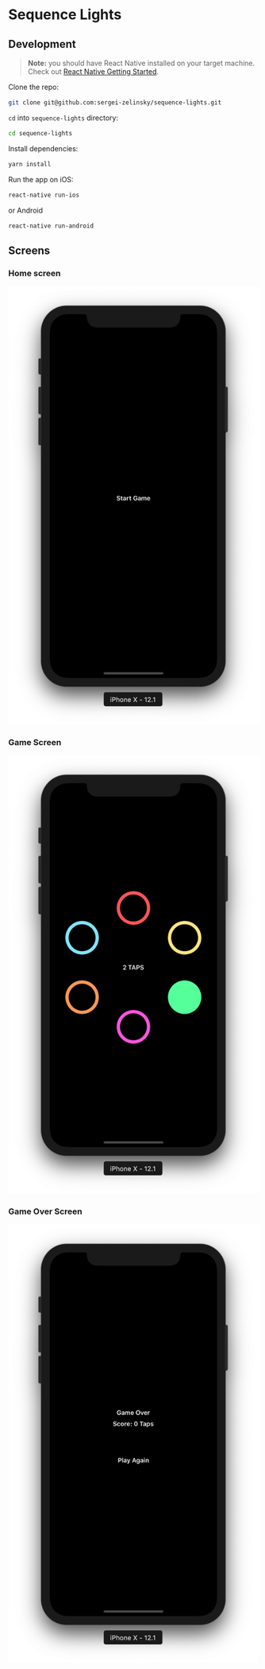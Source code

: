 # Sequence Lights

## Development

> **Note:** you should have React Native installed on your target machine. Check out [React Native Getting Started](https://facebook.github.io/react-native/docs/getting-started.html).

Clone the repo:

```bash
git clone git@github.com:sergei-zelinsky/sequence-lights.git
```

`cd` into `sequence-lights` directory:

```bash
cd sequence-lights
```

Install dependencies:

```bash
yarn install
```

Run the app on iOS:

```bash
react-native run-ios
```

or Android

```bash
react-native run-android
```

## Screens

### Home screen

![alt text](https://github.com/sergei-zelinsky/sequence-lights/blob/master/screenshots/home-screen.png?raw=true)

### Game Screen

![alt text](https://github.com/sergei-zelinsky/sequence-lights/blob/master/screenshots/game-screen.png?raw=true)

### Game Over Screen

![alt text](https://github.com/sergei-zelinsky/sequence-lights/blob/master/screenshots/game-over-screen.png?raw=true)
